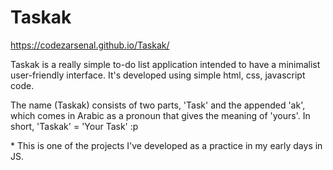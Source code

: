 # Taskak

https://codezarsenal.github.io/Taskak/

Taskak is a really simple to-do list application intended to have a minimalist user-friendly interface. It's developed using simple html, css, javascript code.

The name (Taskak) consists of two parts, 'Task' and the appended 'ak', which comes in Arabic as a pronoun that gives the meaning of 'yours'. In short, 'Taskak' = 'Your Task' :p

\* This is one of the projects I've developed as a practice in my early days in JS.

